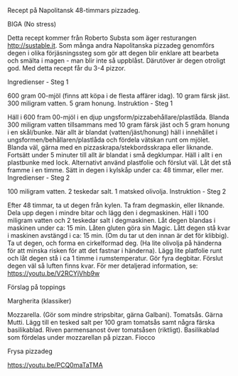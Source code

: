 Recept på Napolitansk 48-timmars pizzadeg.

BIGA (No stress)

Detta recept kommer från Roberto Substa som äger resturangen http://sustable.it. Som många andra Napolitanska pizzadeg genomförs degen i olika förjäsningssteg som gör att degen blir enklare att bearbeta och smälta i magen - man blir inte så uppblåst. Därutöver är degen otroligt god. Med detta recept får du 3-4 pizzor.

Ingredienser - Steg 1

600 gram 00-mjöl (finns att köpa i de flesta affärer idag).
10 gram färsk jäst.
300 miligram vatten.
5 gram honung.
Instruktion - Steg 1

Häll i 600 fram 00-mjöl i en djup ungsform/pizzabehållare/plastlåda.
Blanda 300 miligram vatten tillsammans med 10 gram färsk jäst och 5 gram honung i en skål/bunke.
När allt är blandat (vatten/jäst/honung) häll i innehållet i ungsformen/behållaren/plastlåda och fördela vätskan runt om mjölet.
Blanda väl, gärna med en pizzaskrapa/stekbordsskrapa eller liknande. Fortsätt under 5 minuter till allt är blandat i små degklumpar.
Häll i allt i en plastbunke med lock. Alternativt använd plastfolie och förslut väl. Låt det stå framme i en timme.
Sätt in degen i kylskåp under ca: 48 timmar, eller mer.
Ingredienser - Steg 2

100 miligram vatten.
2 teskedar salt.
1 matsked olivolja.
Instruktion - Steg 2

Efter 48 timmar, ta ut degen från kylen.
Ta fram degmaskin, eller liknande. Dela upp degen i mindre bitar och lägg den i degmaskinen.
Häll i 100 miligram vatten och 2 teskedar salt i degmaskinen.
Låt degen blandas i maskinen under ca: 15 min. Låten gluten göra sin Magic.
Lått degen stå kvar i maskinen avstängd i ca: 15 min. (Om du tar ut den innan är det för klibbig).
Ta ut degen, och forma en cirkelformad deg. (Ha lite olivolja på händerna för att minska risken för att det fastnar i händerna).
Lägg lite platfolie runt och låt degen stå i ca 1 timme i rumstemperatur.
Gör fyra degbitar. Förslut degen väl så luften finns kvar.
För mer detaljerad information, se: https://youtu.be/V2RCYjVhb9w

Förslag på toppings

Margherita (klassiker)

Mozzarella. (Gör som mindre stripsbitar, gärna Galbani).
Tomatsås. Gärna Mutti. Lägg till en tesked salt per 100 gram tomatsås samt några färska basilikablad.
Riven parmensanost över tomatsåsen (riktligt).
Basilikablad som fördelas under mozzarellan på pizzan.
Fiocco

Frysa pizzadeg

https://youtu.be/PCQ0maTaTMA
